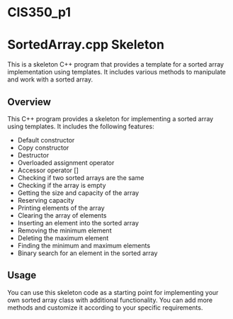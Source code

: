 # CIS350_p1
# SortedArray.cpp Skeleton

This is a skeleton C++ program that provides a template for a sorted array implementation using templates. It includes various methods to manipulate and work with a sorted array.

## Overview

This C++ program provides a skeleton for implementing a sorted array using templates. It includes the following features:

- Default constructor
- Copy constructor
- Destructor
- Overloaded assignment operator
- Accessor operator []
- Checking if two sorted arrays are the same
- Checking if the array is empty
- Getting the size and capacity of the array
- Reserving capacity
- Printing elements of the array
- Clearing the array of elements
- Inserting an element into the sorted array
- Removing the minimum element
- Deleting the maximum element
- Finding the minimum and maximum elements
- Binary search for an element in the sorted array

## Usage

You can use this skeleton code as a starting point for implementing your own sorted array class with additional functionality. You can add more methods and customize it according to your specific requirements.

